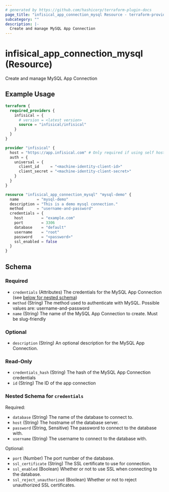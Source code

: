 ```yaml
---
# generated by https://github.com/hashicorp/terraform-plugin-docs
page_title: "infisical_app_connection_mysql Resource - terraform-provider-infisical"
subcategory: ""
description: |-
  Create and manage MySQL App Connection
---
```


# infisical_app_connection_mysql (Resource)

Create and manage MySQL App Connection

## Example Usage

```terraform
terraform {
  required_providers {
    infisical = {
      # version = <latest version>
      source = "infisical/infisical"
    }
  }
}

provider "infisical" {
  host = "https://app.infisical.com" # Only required if using self hosted instance of Infisical, default is https://app.infisical.com
  auth = {
    universal = {
      client_id     = "<machine-identity-client-id>"
      client_secret = "<machine-identity-client-secret>"
    }
  }
}

resource "infisical_app_connection_mysql" "mysql-demo" {
  name        = "mysql-demo"
  description = "This is a demo mysql connection."
  method      = "username-and-password"
  credentials = {
    host        = "example.com"
    port        = 3306
    database    = "default"
    username    = "root"
    password    = "<password>"
    ssl_enabled = false
  }
}
```

<!-- schema generated by tfplugindocs -->
## Schema

### Required

- `credentials` (Attributes) The credentials for the MySQL App Connection (see [below for nested schema](#nestedatt--credentials))
- `method` (String) The method used to authenticate with MySQL. Possible values are: username-and-password
- `name` (String) The name of the MySQL App Connection to create. Must be slug-friendly

### Optional

- `description` (String) An optional description for the MySQL App Connection.

### Read-Only

- `credentials_hash` (String) The hash of the MySQL App Connection credentials
- `id` (String) The ID of the app connection

<a id="nestedatt--credentials"></a>
### Nested Schema for `credentials`

Required:

- `database` (String) The name of the database to connect to.
- `host` (String) The hostname of the database server.
- `password` (String, Sensitive) The password to connect to the database with.
- `username` (String) The username to connect to the database with.

Optional:

- `port` (Number) The port number of the database.
- `ssl_certificate` (String) The SSL certificate to use for connection.
- `ssl_enabled` (Boolean) Whether or not to use SSL when connecting to the database.
- `ssl_reject_unauthorized` (Boolean) Whether or not to reject unauthorized SSL certificates.
